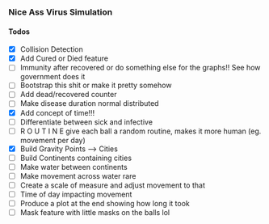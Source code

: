### Nice Ass Virus Simulation

#### Todos
- [x] Collision Detection
- [x] Add Cured or Died feature
- [ ] Immunity after recovered or do something else for the graphs!! See how government does it
- [ ] Bootstrap this shit or make it pretty somehow
- [ ] Add dead/recovered counter
- [ ] Make disease duration normal distributed
- [x] Add concept of time!!!
- [ ] Differentiate between sick and infective
- [ ] R O U T I N E give each ball a random routine, makes it more human (eg. movement per day)
- [x] Build Gravity Points --> Cities
- [ ] Build Continents containing cities
- [ ] Make water between continents
- [ ] Make movement across water rare
- [ ] Create a scale of measure and adjust movement to that
- [ ] Time of day impacting movement
- [ ] Produce a plot at the end showing how long it took
- [ ] Mask feature with little masks on the balls lol